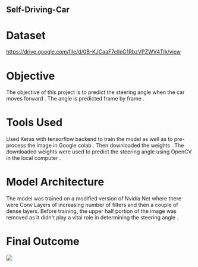 ## Self-Driving-Car
# Dataset 
https://drive.google.com/file/d/0B-KJCaaF7elleG1RbzVPZWV4Tlk/view
# Objective
The objective of this project is to predict the steering angle when the car moves forward . The angle is predicted frame by frame .
# Tools Used
Used Keras with tensorflow backend to train the model as well as to pre-process the image in Google colab . Then downloaded the weights . The downloaded weights were used to predict the steering angle using OpenCV in the local computer .
# Model Architecture
The model was trained on a modified version of Nvidia Net where there were Conv Layers of increasing number of filters and then a couple of dense layers. Before training, the upper half portion of the image was removed as it didn't play a vital role in determining the steering angle .
# Final Outcome
![](Final_OutCome.gif)
